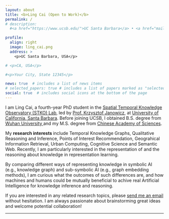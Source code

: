 ```yaml
---
layout: about
title: <b>Ling Cai (Open to Work)</b> 
permalink: /
# description: 
  #<a href="https://www.ucsb.edu/">UC Santa Barbara</a> • <a href="mailto:ling.cai.geog@gmail.com<"> ling.cai.geog@gmail.com</a> • <a href="https://www.linkedin.com/in/ling-cai-7a597a194/"> Linkedin</a>

profile:
  align: right
  image: ling_cai.png
  address: >
    <p>UC Santa Barbara, USA</p>

# <p>CA, USA</p>

#<p>Your City, State 12345</p>

news: true  # includes a list of news items
# selected_papers: true # includes a list of papers marked as "selected={true}"
social: true  # includes social icons at the bottom of the page
---
```


I am Ling Cai, a fourth-year PhD student in the <a href="http://stko.geog.ucsb.edu/">Spatial Temporal Knowledge Observatory (STKO) Lab</a>, led by <a href="https://people.geog.ucsb.edu/~jano/">Prof. Krzysztof Janowicz</a>, at <a href="https://www.ucsb.edu/">University of California, Santa Barbara</a>.  Before joining UCSB, I obtained B.S. degree from <a href="https://en.whu.edu.cn/">Wuhan University </a> and my M.S. degree from <a href="https://english.cas.cn/">Chinese Academy of Sciences</a>. 

My <b> research interests </b> include Temporal Knowledge Graphs, Qualitative Reasoning and Inference, Points of Interest Recommendation, Geograhical Information Retrieval, Urban Computing, Cognitive Science and Semantic Web. Recently, I am particularly interested in the representation of and the reasoning about knowledge in representation learning. 

By comparing different ways of representing knowledge in symbolic AI (e.g., knowledge graph) and sub-symbolic AI (e.g., graph embedding methods), I am curious what the outcomes of such differences are, and how machines and humans could be mutually beneficial to achive real Artificial Intelligence for knowledge inference and reasoning. 

If you are interested in any related research topics, please <a href="mailto:ling.cai.geog@gmail.com<"> send me an email </a> without hesitation. I am always passionate about brainstorming great ideas and welcome potential collaboration!

***